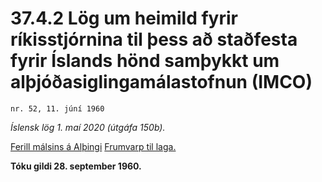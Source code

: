# 37.4.2 Lög um heimild fyrir ríkisstjórnina til þess að staðfesta fyrir Íslands hönd samþykkt um alþjóðasiglingamálastofnun (IMCO)

`nr. 52, 11. júní 1960`

_Íslensk lög 1. maí 2020 (útgáfa 150b)._

[Ferill málsins á Alþingi](https://www.althingi.is/thingstorf/thingmalalistar-eftir-thingum/ferill/?ltg=80&mnr=154)
[Frumvarp til laga.](https://www.althingi.is/altext/80/s/pdf/0403.pdf)

**Tóku gildi 28. september 1960.**

